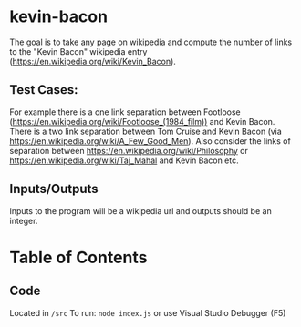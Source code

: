 # kevin-bacon
The goal is to take any page on wikipedia and compute the number of links to the "Kevin Bacon" wikipedia entry (https://en.wikipedia.org/wiki/Kevin_Bacon).


## Test Cases:
For example there is a one link separation between Footloose (https://en.wikipedia.org/wiki/Footloose_(1984_film)) and Kevin Bacon.
There is a two link separation between Tom Cruise and Kevin Bacon (via https://en.wikipedia.org/wiki/A_Few_Good_Men).
Also consider the links of separation between https://en.wikipedia.org/wiki/Philosophy or https://en.wikipedia.org/wiki/Taj_Mahal and Kevin Bacon etc.

## Inputs/Outputs
Inputs to the program will be a wikipedia url and outputs should be an integer.

# Table of Contents

## Code
Located in `/src`
To run: `node index.js` or use Visual Studio Debugger (F5)
